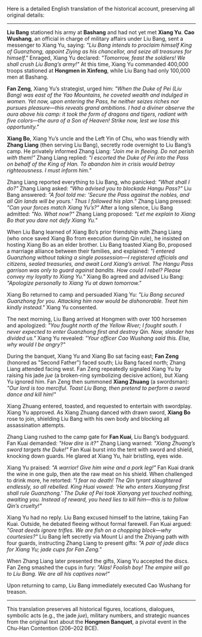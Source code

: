   
  

Here is a detailed English translation of the historical account, preserving all original details:

  

---

  

**Liu Bang** stationed his army at **Bashang** and had not yet met **Xiang Yu**. **Cao Wushang**, an official in charge of military affairs under Liu Bang, sent a messenger to Xiang Yu, saying: *"Liu Bang intends to proclaim himself King of Guanzhong, appoint Ziying as his chancellor, and seize all treasures for himself."* Enraged, Xiang Yu declared: *"Tomorrow, feast the soldiers! We shall crush Liu Bang’s army!"* At this time, Xiang Yu commanded 400,000 troops stationed at **Hongmen in Xinfeng**, while Liu Bang had only 100,000 men at Bashang.

  

**Fan Zeng**, Xiang Yu’s strategist, urged him: *"When the Duke of Pei (Liu Bang) was east of the Yao Mountains, he coveted wealth and indulged in women. Yet now, upon entering the Pass, he neither seizes riches nor pursues pleasure—this reveals grand ambitions. I had a diviner observe the aura above his camp: it took the form of dragons and tigers, radiant with five colors—the aura of a Son of Heaven! Strike now, lest we lose this opportunity."*

  

**Xiang Bo**, Xiang Yu’s uncle and the Left Yin of Chu, who was friendly with **Zhang Liang** (then serving Liu Bang), secretly rode overnight to Liu Bang’s camp. He privately informed Zhang Liang: *"Join me in fleeing. Do not perish with them!"* Zhang Liang replied: *"I escorted the Duke of Pei into the Pass on behalf of the King of Han. To abandon him in crisis would betray righteousness. I must inform him."*

  

Zhang Liang reported everything to Liu Bang, who panicked: *"What shall I do?"* Zhang Liang asked: *"Who advised you to blockade Hangu Pass?"* Liu Bang answered: *"A fool told me: ‘Secure the Pass against the nobles, and all Qin lands will be yours.’ Thus I followed his plan."* Zhang Liang pressed: *"Can your forces match Xiang Yu’s?"* After a long silence, Liu Bang admitted: *"No. What now?"* Zhang Liang proposed: *"Let me explain to Xiang Bo that you dare not defy Xiang Yu."*

  

When Liu Bang learned of Xiang Bo’s prior friendship with Zhang Liang (who once saved Xiang Bo from execution during Qin rule), he insisted on hosting Xiang Bo as an elder brother. Liu Bang toasted Xiang Bo, proposed a marriage alliance between their families, and explained: *"I entered Guanzhong without taking a single possession—I registered officials and citizens, sealed treasuries, and await Lord Xiang’s arrival. The Hangu Pass garrison was only to guard against bandits. How could I rebel? Please convey my loyalty to Xiang Yu."* Xiang Bo agreed and advised Liu Bang: *"Apologize personally to Xiang Yu at dawn tomorrow."*

  

Xiang Bo returned to camp and persuaded Xiang Yu: *"Liu Bang secured Guanzhong for you. Attacking him now would be dishonorable. Treat him kindly instead."* Xiang Yu consented.

  

The next morning, Liu Bang arrived at Hongmen with over 100 horsemen and apologized: *"You fought north of the Yellow River; I fought south. I never expected to enter Guanzhong first and destroy Qin. Now, slander has divided us."* Xiang Yu revealed: *"Your officer Cao Wushang said this. Else, why would I be angry?"*

  

During the banquet, Xiang Yu and Xiang Bo sat facing east; **Fan Zeng** (honored as "Second Father") faced south; Liu Bang faced north; Zhang Liang attended facing west. Fan Zeng repeatedly signaled Xiang Yu by raising his jade *jue* (a broken-ring symbolizing decisive action), but Xiang Yu ignored him. Fan Zeng then summoned **Xiang Zhuang** (a swordsman): *"Our lord is too merciful. Toast Liu Bang, then pretend to perform a sword dance and kill him!"*

  

Xiang Zhuang entered, toasted, and requested to entertain with swordplay. Xiang Yu approved. As Xiang Zhuang danced with drawn sword, **Xiang Bo** rose to join, shielding Liu Bang with his own body and blocking all assassination attempts.

  

Zhang Liang rushed to the camp gate for **Fan Kuai**, Liu Bang’s bodyguard. Fan Kuai demanded: *"How dire is it?"* Zhang Liang warned: *"Xiang Zhuang’s sword targets the Duke!"* Fan Kuai burst into the tent with sword and shield, knocking down guards. He glared at Xiang Yu, hair bristling, eyes wide.

  

Xiang Yu praised: *"A warrior! Give him wine and a pork leg!"* Fan Kuai drank the wine in one gulp, then ate the raw meat on his shield. When challenged to drink more, he retorted: *"I fear no death! The Qin tyrant slaughtered endlessly, so all rebelled. King Huai vowed: ‘He who enters Xianyang first shall rule Guanzhong.’ The Duke of Pei took Xianyang yet touched nothing, awaiting you. Instead of reward, you heed lies to kill him—this is to follow Qin’s cruelty!"*

  

Xiang Yu had no reply. Liu Bang excused himself to the latrine, taking Fan Kuai. Outside, he debated fleeing without formal farewell. Fan Kuai argued: *"Great deeds ignore trifles. We are fish on a chopping block—why courtesies?"* Liu Bang left secretly via Mount Li and the Zhiyang path with four guards, instructing Zhang Liang to present gifts: *"A pair of jade discs for Xiang Yu; jade cups for Fan Zeng."*

  

When Zhang Liang later presented the gifts, Xiang Yu accepted the discs. Fan Zeng smashed the cups in fury: *"Alas! Foolish boy! The empire will go to Liu Bang. We are all his captives now!"*

  

Upon returning to camp, Liu Bang immediately executed Cao Wushang for treason.

  

---

  

This translation preserves all historical figures, locations, dialogues, symbolic acts (e.g., the jade *jue*), military numbers, and strategic nuances from the original text about the **Hongmen Banquet**, a pivotal event in the Chu-Han Contention (206–202 BCE).